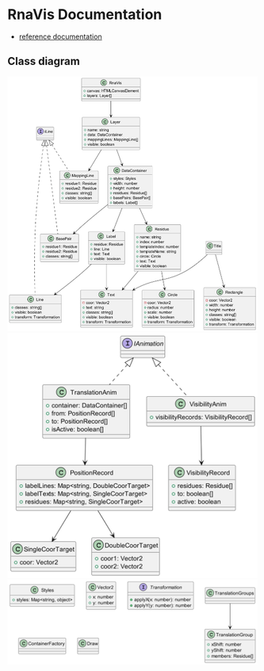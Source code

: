 # RnaVis Documentation

 - [reference documentation](./docs/README.md)

## Class diagram

![class diagram](./uml/rnavis.png)
![class diagram](./uml/animation.png)
![class diagram](./uml/others.png)
